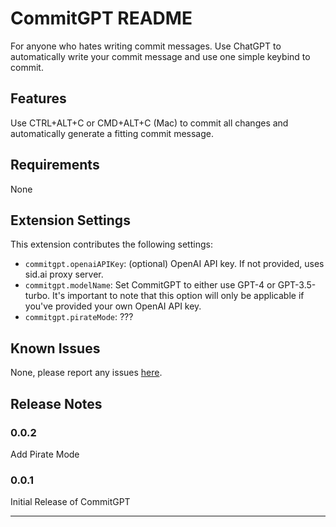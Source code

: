 # CommitGPT README

For anyone who hates writing commit messages. Use ChatGPT to automatically write your commit message and use one simple keybind to commit.

## Features

Use CTRL+ALT+C or CMD+ALT+C (Mac) to commit all changes and automatically generate a fitting commit message.

## Requirements

None

## Extension Settings

This extension contributes the following settings:

* `commitgpt.openaiAPIKey`: (optional) OpenAI API key. If not provided, uses sid.ai proxy server.
* `commitgpt.modelName`: Set CommitGPT to either use GPT-4 or GPT-3.5-turbo. It's important to note that this option will only be applicable if you've provided your own OpenAI API key.
* `commitgpt.pirateMode`: ???

## Known Issues

None, please report any issues [here](https://github.com/sidhq/CommitGPT/issues).

## Release Notes

### 0.0.2

Add Pirate Mode

### 0.0.1

Initial Release of CommitGPT

---
